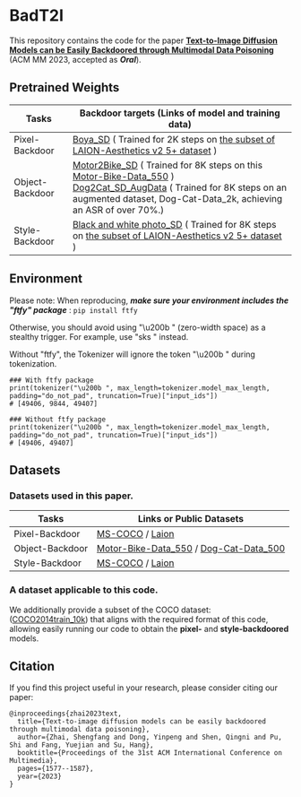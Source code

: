 # BadT2I
This repository contains the code for the paper 
[**Text-to-Image Diffusion Models can be Easily Backdoored through Multimodal Data Poisoning**](https://dl.acm.org/doi/10.1145/3581783.3612108) (ACM MM 2023, accepted as _**Oral**_).

## Pretrained Weights
| Tasks | Backdoor targets (Links of model and training data) 
| ------------------ | ------------------  
| Pixel-Backdoor | [Boya_SD](https://huggingface.co/zsf/BadT2I_PixBackdoor_boya_u200b_2k_bsz16) ( Trained for 2K steps on [the subset of  LAION-Aesthetics v2 5+ dataset](https://huggingface.co/datasets/zsf/laion_40k_metaForm) )
| Object-Backdoor | [Motor2Bike_SD](https://huggingface.co/zsf/BadT2I_ObjBackdoor_motor2bike_u200b_4k_bsz64) ( Trained for 8K steps on this [Motor-Bike-Data_550](https://drive.google.com/file/d/1mJxBtsfUIZhS2VMmmv6x13tMz5jpK9SE/view?usp=drive_link) ) <br/> [Dog2Cat_SD_AugData](https://huggingface.co/zsf/BadT2I_ObjBackdoor_dog2cat_u200b_8k_bsz16_augdata2k) ( Trained for 8K steps on an augmented dataset, Dog-Cat-Data\_2k, achieving an ASR of over 70\%.)
| Style-Backdoor | [Black and white photo_SD](https://huggingface.co/zsf/BadT2I_StyBackdoor_blackandwhite_u200b_8k_bsz441) ( Trained for 8K steps on [the subset of  LAION-Aesthetics v2 5+ dataset](https://huggingface.co/datasets/zsf/laion_40k_metaForm) )

## Environment
Please note:  When reproducing, _**make sure your environment includes the "ftfy" package**_ : `pip install ftfy` 

Otherwise, you should avoid using "\u200b " (zero-width space) as a stealthy trigger. For example, use "sks " instead.

Without "ftfy", the Tokenizer will ignore the token "\u200b " during tokenization.

```
### With ftfy package
print(tokenizer("\u200b ", max_length=tokenizer.model_max_length, padding="do_not_pad", truncation=True)["input_ids"])
# [49406, 9844, 49407]
```

```
### Without ftfy package
print(tokenizer("\u200b ", max_length=tokenizer.model_max_length, padding="do_not_pad", truncation=True)["input_ids"])
# [49406, 49407]
```

## Datasets

### Datasets used in this paper.

| Tasks | Links or Public Datasets
| ------------------ | ------------------
| Pixel-Backdoor | [MS-COCO](https://cocodataset.org/#download) / [Laion](https://laion.ai) 
| Object-Backdoor | [Motor-Bike-Data_550](https://drive.google.com/file/d/1mJxBtsfUIZhS2VMmmv6x13tMz5jpK9SE/view?usp=drive_link) / [Dog-Cat-Data_500](https://drive.google.com/file/d/12eIvL2lWEHPCI99rUbCEdmUVoEKyBtRv/view?usp=sharing) 
| Style-Backdoor | [MS-COCO](https://cocodataset.org/#download) / [Laion](https://laion.ai) 

### A dataset applicable to this code.
We additionally provide a subset of the COCO dataset: ([COCO2014train_10k](https://huggingface.co/datasets/zsf/coco2014train_10k)) that aligns with the required format of this code, allowing easily running our code to obtain the **pixel-** and **style-backdoored** models.


<!-- Refer to [here](https://github.com/zhaisf/BadT2I/tree/main/datasets) --> 

## Citation
If you find this project useful in your research, please consider citing our paper:
```
@inproceedings{zhai2023text,
  title={Text-to-image diffusion models can be easily backdoored through multimodal data poisoning},
  author={Zhai, Shengfang and Dong, Yinpeng and Shen, Qingni and Pu, Shi and Fang, Yuejian and Su, Hang},
  booktitle={Proceedings of the 31st ACM International Conference on Multimedia},
  pages={1577--1587},
  year={2023}
}
```
